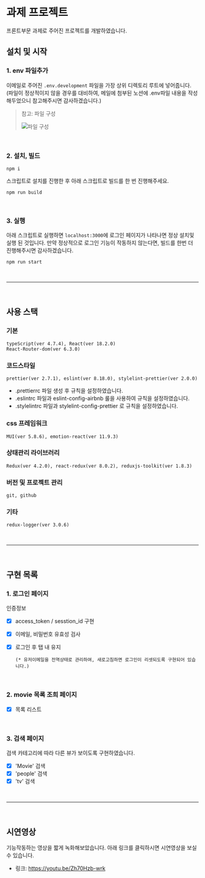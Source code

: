 # 과제 프로젝트

프론트부문 과제로 주어진 프로젝트를 개발하였습니다.

## 설치 및 시작

### 1. env 파일추가

이메일로 주어진 `.env.development` 파일을 가장 상위 디렉토리 루트에 넣어줍니다.
<br/>
(파일이 정상적이지 않을 경우를 대비하여, 메일에 첨부된 노션에 .env파일 내용을 작성해두었으니 참고해주시면 감사하겠습니다.)

> 참고: 파일 구성
>
> ![파일 구성](https://user-images.githubusercontent.com/85507868/177072222-b1afc1cd-35b3-46ce-ba45-2df66fa353e4.png)

<br/>

### 2. 설치, 빌드

```
npm i
```

스크립트로 설치를 진행한 후 아래 스크립트로 빌드를 한 번 진행해주세요.

```
npm run build
```

<br/>

### 3. 실행

아래 스크립트로 실행하면 `localhost:3000`에 로그인 페이지가 나타나면 정상 설치및 실행 된 것입니다. 만약 정상적으로 로그인 기능이 작동하지 않는다면, 빌드를 한번 더 진행해주시면 감사하겠습니다.

```
npm run start
```

<br/>

---

<br/>

## 사용 스택

### 기본

    typeScript(ver 4.7.4), React(ver 18.2.0)
    React-Router-dom(ver 6.3.0)

### 코드스타일

    prettier(ver 2.7.1), eslint(ver 8.18.0), stylelint-prettier(ver 2.0.0)

- .prettierrc 파일 생성 후 규칙을 설정하였습니다.
- .eslintrc 파일과 eslint-config-airbnb 룰을 사용하여 규칙을 설정하였습니다.
- .stylelintrc 파일과 stylelint-config-prettier 로 규칙을 설정하였습니다.

### css 프레임워크

    MUI(ver 5.8.6), emotion-react(ver 11.9.3)

### 상태관리 라이브러리

    Redux(ver 4.2.0), react-redux(ver 8.0.2), reduxjs-toolkit(ver 1.8.3)

### 버전 및 프로젝트 관리

    git, github

### 기타

    redux-logger(ver 3.0.6)

<br/>

---

<br/>

## 구현 목록

### 1. 로그인 페이지

인증정보

- [x] access_token / sesstion_id
      구현
- [x] 이메일, 비밀번호 유효성 검사
- [x] 로그인 후 탭 내 유지

      (* 유저이메일을 전역상태로 관리하여, 새로고침하면 로그인이 리셋되도록 구현되어 있습니다.)

  <br/>

### 2. movie 목록 조희 페이지

- [x] 목록 리스트

<br/>

### 3. 검색 페이지

검색 카테고리에 따라 다른 뷰가 보이도록 구현하였습니다.

- [x] 'Movie' 검색
- [x] 'people' 검색
- [x] 'tv' 검색

<br/>

---

<br/>

## 시연영상

기능작동하는 영상을 짧게 녹화해보았습니다. 아래 링크를 클릭하시면 시연영상을 보실 수 있습니다.

- 링크:
  https://youtu.be/Zh70Hzb-wrk
